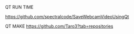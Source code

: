


QT RUN TIME 

https://github.com/spectralcode/SaveWebcamVideoUsingQt



QT MAKE
https://github.com/Taro3?tab=repositories